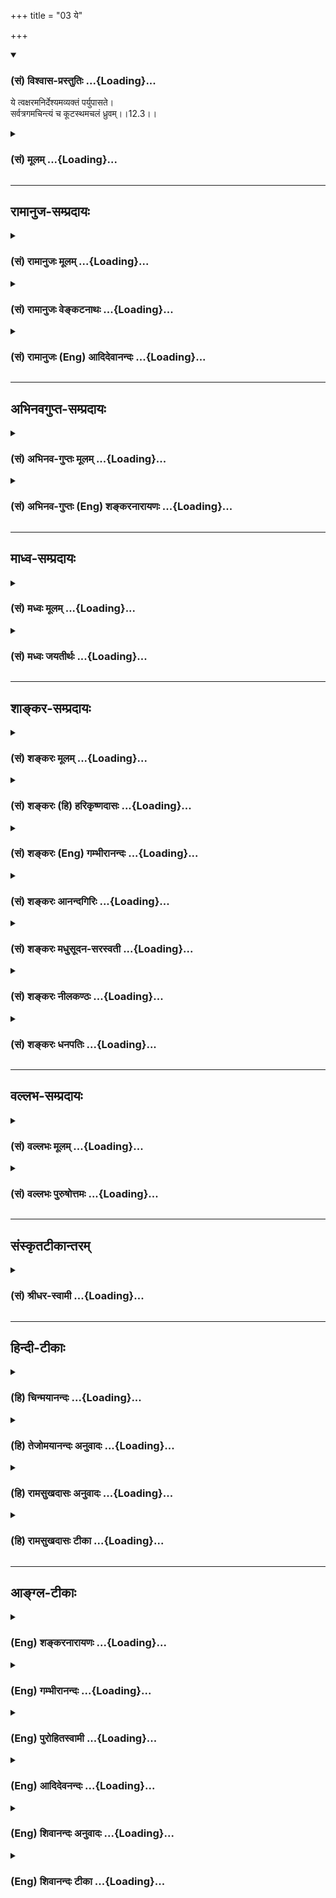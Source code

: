 +++
title = "03 ये"

+++
<div class="js_include" newlevelforh1="3" title="(सं) विश्वास-प्रस्तुतिः" unfilled url="/purANam_vaiShNavam/mahAbhAratam/06-bhIShma-parva/03-bhagavad-gItA-parva/saMskRtam/vishvAsa-prastutiH/12_bhakti-yogaH/03_ye.md">
<details open><summary><h3>(सं) विश्वास-प्रस्तुतिः ...{Loading}...</h3></summary>

ये त्वक्षरमनिर्देश्यमव्यक्तं पर्युपासते।  
सर्वत्रगमचिन्त्यं च कूटस्थमचलं ध्रुवम्।।12.3।।
</details>
</div>
<div class="js_include collapsed" newlevelforh1="3" title="(सं) मूलम्" unfilled url="/purANam_vaiShNavam/mahAbhAratam/06-bhIShma-parva/03-bhagavad-gItA-parva/saMskRtam/mUlam/12_bhakti-yogaH/03_ye.md">
<details><summary><h3>(सं) मूलम् ...{Loading}...</h3></summary>

ये त्वक्षरमनिर्देश्यमव्यक्तं पर्युपासते।  
सर्वत्रगमचिन्त्यं च कूटस्थमचलं ध्रुवम्।।12.3।।
</details>
</div>


_________________
## रामानुज-सम्प्रदायः
<div class="js_include collapsed" newlevelforh1="3" title="(सं) रामानुजः मूलम्" unfilled url="/purANam_vaiShNavam/mahAbhAratam/06-bhIShma-parva/03-bhagavad-gItA-parva/saMskRtam/rAmAnujaH/mUlam/12_bhakti-yogaH/03_ye.md">
<details><summary><h3>(सं) रामानुजः मूलम् ...{Loading}...</h3></summary>

।।12.3।।**ये तु अक्षरं** प्रत्यगात्मस्वरूपं **अनिर्देश्यं** देहाद्
अन्यतया देवादिशब्दानिर्देश्यम् अतएव चक्षुरादिकरणानभिव्यक्तं **सर्वत्रगम्
अचिन्त्यं च** सर्वत्र देवादिदेहेषु वर्तमानम् अपि तद्विसजातीयतया तेन तेन
रूपेण चिन्तयितुम् अनर्हम्; तत एव **कूटस्थं** सर्वसाधारणं
तत्तद्देवाद्यसाद्यारणाकारासंबन्धम् इत्यर्थः। अपरिणामित्वेन
स्वासाधारणाकारात् न चलति; न च्यवते इति **अचलं** तत एव **ध्रुवं** नित्यम्
**सन्नियम्य इन्द्रियग्रामं** चक्षुरादिकम् इन्द्रियग्रामं
सर्वस्वव्यापारेभ्यः सम्यक् नियम्य **सर्वत्र समबुद्धयः** सर्वत्र
देवादिविषमाकारेषु देहेषु अवस्थितेषु आत्मसु ज्ञानैकाकारतया समबुद्धयः तत
एव **सर्वभूतहिते रताः** सर्वभूताहितरतित्वात् निवृत्ताः;
सर्वभूताहितरतित्वं हि आत्मनो देवादिविषमाकाराभिमाननिमित्तम्; ये एवम्
अक्षरम् **उपासते ते** अपि **मां प्राप्नुवन्ति एव।** मत्समानाकारम्
असंसारिणम् आत्मानं प्राप्नुवन्ति एव इत्यर्थः। मम साधर्म्यमागताः (गीता
14।2) इति वक्ष्यते श्रूयते च -- निरञ्जनः परमं साम्यमुपैति (मु0 उ₀ 3।1।3)
इति। तथा अक्षरशब्दनिर्दिष्टात् कूटस्थाद् अन्यत्वं परस्य ब्रह्मणो
वक्ष्यते। कूटस्थोऽक्षर उच्यते। (गीता 15।16)उत्तमः पुरुषस्त्वन्यः (गीता
15।17) इति। अथपरा यथा तदक्षरमधिगम्यते (मु0 उ₀ 1।1।5) इति अक्षरविद्यायां
तु अक्षरशब्दनिर्दिष्टं परम् एव ब्रह्म; भूतयोनित्वाद् एव।

</details>
</div>
<div class="js_include collapsed" newlevelforh1="3" title="(सं) रामानुजः वेङ्कटनाथः" unfilled url="/purANam_vaiShNavam/mahAbhAratam/06-bhIShma-parva/03-bhagavad-gItA-parva/saMskRtam/rAmAnujaH/venkaTanAthaH/12_bhakti-yogaH/03_ye.md">
<details><summary><h3>(सं) रामानुजः वेङ्कटनाथः ...{Loading}...</h3></summary>

  
  
।।12.3।। अक्षरनिष्ठस्यापकर्षमाह -- ये त्वक्षरम् इत्यादिश्लोकत्रयेण।
सर्वप्रकारनिर्देशनिषेधस्य स्ववचनविरोधादिदुष्टत्वाद्यथावस्थितस्वरूपे
निषेध्यतया विवक्षितं निर्देशविशेषं सहेतुकमाहदेहादन्यतयेति। यद्यपि
देहादन्यस्मिन्नपि देहिनि देहद्वारा देवादिशब्दाः प्रवर्तन्ते तथापि
विविच्य निर्देष्टव्ये प्रकृतिसम्बन्धरहिते चापवृक्तात्मस्वरूपे
तावत्तादृशवृत्तिरपि न सम्भवतीत्यभिप्रायः। तत एव देहादन्यतयैवेत्यर्थः।
अत्यन्तानभिव्यक्तत्वविवक्षायांउपासते इति स्ववाक्येनापि विरोध
इत्यभिप्रायेणाह -- चक्षुरादिकरणानभिव्यक्तमिति। सर्वत्रगम् इत्यत्राणुत्व
श्रुतिविरोधपरिहारायाहदेवादिदेहेष्विति। यद्वा निषेध्यस्य चिन्त्यत्वस्य
प्रसङ्गार्थंसर्वत्रगम् इत्युक्तमित्याह -- देवादिदेहेषु वर्तमानमपीति। तेन
तेन रूपेणेति आत्मचिन्ताविधिविरोधाच्चिन्त्यमात्रनिषेधो न शक्यत इति
भावः। तत एव कूटस्थमिति तत्तद्विलक्षणत्वादित्यर्थः। अनेकेषां
सन्तन्यमानानां पुरुषाणां साधारणो हि पूर्वः पुरुषः कूटस्थः अत्र तु
साधारण्यमात्रं लक्ष्यत इत्याहसर्वसाधारणमिति। एतेन
कूटशब्दनिर्दिष्टमायाध्यक्षत्वं वा राशिवत्स्थितत्वं वा वदन्तः
प्रसिद्धार्थपरित्यागादिभिर्निरस्ताः। अतः कूट इव निश्चलं
वृद्धिक्षयादिरहितमित्यप्यत्र मन्दम्। नन्वेकदा सर्वसाधारणत्वमसिद्धं;
कालभेदेन सर्वजातीयशरीरपरिग्रहेऽपि सर्वव्यक्तिपरिग्रहो नास्ति; अतः कथं
सर्वसाधारणत्वमित्यत आहदेवादीति। नह्यसाधारणा देवत्वादय आत्मन्यव्यवधानेन
सम्बध्यन्त इति भावः।  
  
उत्क्रान्त्यादिमतो जीवस्य
स्पन्दनिषेधादेरनुपपन्नत्वादत्राचलशब्दविवक्षितमाह -- अपरिणामित्वेनेति।
अनित्यत्वं हि परिणामेन व्याप्तम्। ततश्च व्यापकाभावाद्व्याप्याभावो
विवक्षित इत्यपुनरुक्तिरित्याह -- तत एव ध्रुवमिति। उपासते \[12।2\]
इत्यनेनैव मनोनियमनस्य सिद्धत्वात्तदुपयुक्तबाह्येन्द्रियव्यापारनियमनपरतया
व्याचष्टेसम्यङ्नियम्येति। अहिंसा सत्यमस्तेयं ब्रह्मचर्यपरिग्रहः
\[वि.ध.104।3बृ.ना.31।76\] इत्यादिकमभिप्रेत्योक्तंसर्वत्रेति। शुनि चैव
श्वपाके च पण्डिताः समदर्शिनः \[5।18\] इत्यादिकमभिप्रेत्यआत्मसु
ज्ञानैकाकारतया समबुद्धय इत्युक्तम्। तत एव -- समबुद्धित्वादेव। य
एवमक्षरमुपासते अक्षरशब्दवाच्यं प्रत्यगात्मानं प्राप्यतया निश्चित्य
परमात्मानं तत्प्रापकतयोपासते। तेऽपीति
मद्व्यतिरिक्तप्राप्यान्तरनिश्चयवन्तोऽपीत्यर्थः। मां प्राप्नुवन्त्येव --
विष्णुशक्तिः परा प्रोक्ता \[वि.पु.6।7।61\] इत्युक्तप्रकारेणअविभागेन
दृष्टत्वात् \[ब्र.सू.4।4।3\] इत्यपृथक्सिद्धविशेषणभूतं मुक्तस्वरूपं
मत्समानाकारं प्राप्नुवन्तीत्यर्थ इत्यर्थः।  
  
प्रमेयशरीरं साधीयः; यदि प्रमाणमुपलभामह इत्याशङ्क्य
सोपबृंहणश्रुतिमुदाहरतिपरमं साम्यमुपैतीति। ननु अथ परा यया तदक्षरमधिगम्यते
\[मुं.उ.1।1।5\]अक्षरमम्बरान्तधृतेः \[ब्र.सू.1।3।10\] इत्यादिषु
परब्रह्मसाधारणतया प्रयुज्यमानमक्षरपदं कथं जीवात्मवाचकम् उच्यते
अमृताक्षरं हरः \[श्वे.उ.1।10\]कूटस्थोऽक्षर उच्यते \[15।16\]
इत्यादिषूक्तत्वादित्याहतथाक्षरशब्दनिर्दिष्टादित्यादिना। पञ्चविंशकमव्यक्तं
षड्विंशः पुरुषोत्तमः। एतज्ज्ञात्वा विमुच्यन्ते यतयः शान्तबुद्धयः
\[य.स्मृ.\] इत्युक्तप्रकारेणाव्यक्तजीवात्मासक्तचेतसां क्लेशस्त्वधिकतरः;
मय्यावेशितचेतस्त्वाभावात्। अव्यक्तविषया मनोवृत्तिः
सर्वेन्द्रियोपरतिरूपा। ननु देहवत्त्वं सनकादीनामपि
सम्भवतीत्याशङ्क्यदेहात्माभिमानयुक्तैरित्युक्तम्।

</details>
</div>
<div class="js_include collapsed" newlevelforh1="3" title="(सं) रामानुजः (Eng) आदिदेवानन्दः" unfilled url="/purANam_vaiShNavam/mahAbhAratam/06-bhIShma-parva/03-bhagavad-gItA-parva/saMskRtam/rAmAnujaH/english/AdidevAnandaH/12_bhakti-yogaH/03_ye.md">
<details><summary><h3>(सं) रामानुजः (Eng) आदिदेवानन्दः ...{Loading}...</h3></summary>

12.3 - 12.5 The individual self meditated upon by those who follow the
path of the 'Aksara' (the Imperishable) is thus described: It cannot be
'defined' in terms indicated by expressions like gods and men etc., for
It is different from the body; It is 'imperceptible' through the senses
such as eyes; It is 'omnipresent and unthinkable,' for though It exists
everywhere in bodies such as those of gods and others, It cannot be
conceived in terms of those bodies, as It is an entity of an altogether
different kind; It is 'common to all beings' i.e., alike in all beings
but different from the bodily forms distinguishing them; It is
'immovable' as It does not move out of Its unie nature, being
unmodifiable, and therefore eternal. Such aspirants are further
described as those who, 'subduing their senses' like the eye from their
natural operations, look upon all beings of different forms as 'eal' by
virtue of their knowledge of the sameness of the nature of the selves as
knowers in all. Therefore they are not given 'to take pleasure in the
misfortune of others,' as such feelings proceed from one's
identification with one's own special bodily form. Those who meditate on
the Imperishable Principle (individual self) in this way, even they come
to Me. It means that they also realise their essential self, which, in
respect of freedom from Samsara, is like My own Self. So Sri Krsna will
declare later on: 'Partaking of My nature' (14.2). Also the Sruti says:
'Untainted, he attains supreme eality' (Mun. U., 3.1.3). Likewise He
will declare the Supreme Brahman as being distinct from the freed self
which is without modification and is denoted by the term 'Imperishable'
(Aksara), and is described as unchanging (Kutastha). 'The Highest Person
is other than this Imperishable' (15.16 - 17). But in the teaching in
Aksara-vidya 'Now that higher science by which that Aksara is known'
(Mun. U., 1.5) the entity that is designated by the term Aksara is
Supreme Brahman Himself; for He is the source of all beings, etc.
Greater is the difficulty of those whose minds are attached to the
unmanifest. The path of the unmanifest is a psychosis of the mind with
the unmanifest as its object. It is accomplished with difficulty by
embodied beings, who have misconceived the body as the self. For,
embodied beings mistake the body for the self. The superiority of those
who adore the Supreme Being is now stated clearly:

</details>
</div>


_________________
## अभिनवगुप्त-सम्प्रदायः
<div class="js_include collapsed" newlevelforh1="3" title="(सं) अभिनव-गुप्तः मूलम्" unfilled url="/purANam_vaiShNavam/mahAbhAratam/06-bhIShma-parva/03-bhagavad-gItA-parva/saMskRtam/abhinava-guptaH/mUlam/12_bhakti-yogaH/03_ye.md">
<details><summary><h3>(सं) अभिनव-गुप्तः मूलम् ...{Loading}...</h3></summary>

।।12.3 -- 12.5।। येत्वित्यादि अवाप्यते इत्यन्तम्। ये पुनरक्षरं +++(S ये
त्वक्षरम्)+++ ब्रह्म उपास्ते आत्मानं \[ तैरपि \] सर्वत्रगम्
इत्यादिभिर्विशेषणैः आत्मनः सर्वे ईश्वरधर्मा आरोप्यन्ते। अतो ब्रह्मोपासका
अपि मामेव यद्यपि यान्ति तथापि अधिकतरस्तेषां क्लेशः। आत्मनि किल
अपहतपाप्मत्वादिगुणाष्टकारोपं विधाय पश्चात्तमेव उपासते इति स्वतः
सिद्धगुणग्रामगरिमणि ईश्वरे ( ईश्वरेऽपि) अयत्नसाध्ये स्थितेऽपि
द्विगुणमायासं विन्दन्ति।

</details>
</div>
<div class="js_include collapsed" newlevelforh1="3" title="(सं) अभिनव-गुप्तः (Eng) शङ्करनारायणः" unfilled url="/purANam_vaiShNavam/mahAbhAratam/06-bhIShma-parva/03-bhagavad-gItA-parva/saMskRtam/abhinava-guptaH/english/shankaranArAyaNaH/12_bhakti-yogaH/03_ye.md">
<details><summary><h3>(सं) अभिनव-गुप्तः (Eng) शङ्करनारायणः ...{Loading}...</h3></summary>

12.3 See Comment under 12.5

</details>
</div>


_________________
## माध्व-सम्प्रदायः
<div class="js_include collapsed" newlevelforh1="3" title="(सं) मध्वः मूलम्" unfilled url="/purANam_vaiShNavam/mahAbhAratam/06-bhIShma-parva/03-bhagavad-gItA-parva/saMskRtam/madhvaH/mUlam/12_bhakti-yogaH/03_ye.md">
<details><summary><h3>(सं) मध्वः मूलम् ...{Loading}...</h3></summary>

।।12.3 -- 12.4।। भवन्तु त्वदुपासका एवोत्तमाः; इतरेषां तु किं फलं इत्यत आह
-- ये त्वित्यादिना। अनिर्देश्यत्वं चोक्तं भागवते मायायाः --
अप्रतर्क्यादनिर्देश्यादिति केष्वपि निश्चयः \[ \] इति। ईश्वरस्तु
देवशब्देनोक्तःदैवमन्ये परे \[4।25\] इत्यत्र। उक्तं च सामवेदे
काषायणश्रुतौ -- नासदासीन्नो सदासीत्तदानीम् \[ऋक्सं.8।7।18।1\] इति। न
महाभूतं नोपभूतं तदासीत् इत्याद्यारभ्य तम आसीत्तमसा गूढमग्रे
\[ऋक्सं.8।7।17।3\] इति। तमो ह्यव्यक्तमजरमनिर्द्देश्यमेषा ह्येव प्रकृतिः
इति। सर्वगाऽचिन्त्यादिलक्षणा हि सा। तथाहि मोक्षधर्मे --
नारायणगुणाश्रयादजरामरादतीन्द्रियादग्राह्यादसम्भवतः।
असत्यादहिंस्राल्ललामाद्वितीयप्रवृत्तिविशेषादवैरादक्षयादमरादक्षरादमूर्तितः।
सर्वस्याः सर्वस्य सर्वकर्त्तुः,शाश्वततमसः \[म.भा.12।342।6\] इतिआसीदिदं
तमोभूतमप्रज्ञातमलक्षणम्। अप्रतर्क्यमविज्ञेयं प्रसुप्तमिव सर्वतः इति
मानवे \[1।5\]। कूटस्थोऽक्षर उच्यते \[15।16\] वक्ष्यति इति। कूटे आकाशे
स्थिता कूटस्था। आकाशे संस्थिता त्वेषा ततः कूटस्थिता मता इति
ह्यग्वेदखिलेषु। सा सर्वगा निश्चला लोकयोनिः सा चाक्षरा विश्वगा विरजस्का
इति सामवेदे गौपवनशाखायाम्।

</details>
</div>
<div class="js_include collapsed" newlevelforh1="3" title="(सं) मध्वः जयतीर्थः" unfilled url="/purANam_vaiShNavam/mahAbhAratam/06-bhIShma-parva/03-bhagavad-gItA-parva/saMskRtam/madhvaH/jayatIrthaH/12_bhakti-yogaH/03_ye.md">
<details><summary><h3>(सं) मध्वः जयतीर्थः ...{Loading}...</h3></summary>

।।12.3 -- 12.4।। एवं तर्हिमय्यावेश्य \[12।2\] इत्यनेनैव मदुपासका एवोत्तमा
इति प्रश्नस्योत्तरं जातं; किमुत्तरेण वाक्येन इत्यत आह -- **भवन्त्वि**ति।
आक्षेपगर्भोऽयमभ्युपगमः। न युक्तं त्वदुपासकानामेवोत्तमत्वमिति भावः।
तदुपपादनाय पृच्छति -- **इतरेषा**मिति। अव्यक्तोपासकानां किं फलं
मोक्षोऽस्ति; न वा नोचेदुदाहृतवाक्यविरोधः। आद्ये कथं
त्वदुपासकानामुत्तमत्वम् फलसाम्यादिति भावः। नन्वेषां विशेषणानां
ब्रह्मणोऽन्यत्रासम्भवात् कथमितरेषां किं फलं इत्यस्योत्तरत्वेन एतदवतार
इत्यतोऽक्षराव्यक्तत्वयोर्मायायामुपपादितत्वात् तदन्यानि
तत्रोपपादयन्ननिर्देश्यत्वं तावदुपपादयति -- **अनिर्देश्यत्वं चे**ति
शब्दागोचरम् धर्मस्य मम पादभङ्ग इत्यन्वयः। नन्वत्रापीश्वरोऽस्त्वनिर्देश्य
इत्यत आह -- **ईश्वरस्त्वि**ति। दैवं पादभङ्गकारणमाहुः। तथा च पुनरुक्तिः
स्यादिति भावः। न च दैवशब्दोऽदृष्टवाची। तस्यअपरे कर्म इति पृथगुक्तत्वात्।
मायाया अनिर्देश्यत्वे स्पष्टं च प्रमाणमाह -- **उक्तं चे**ति।
महाभूतमाकाशवायुरूपम्। उपभूतं तेजोब्भूलक्षणम्। तदा प्रलये। अजरमित्यादिकं
प्रलयेऽवस्थानस्योपपादकम्। नचैतत् ब्रह्मेति प्रदर्शनायएषा ह्येव प्रकृतिः
इत्युदाहृतम्। इदानींसर्वत्रगं इत्यादिकं मायायामुपपादयितुमाह --
**सर्वगे**ति। भावप्रधानो निर्देशः। स्वरूपवाची वा लक्षणशब्दः
नारायणगुणस्तदिच्छादिलक्षण आश्रयो यस्य तत्तथोक्तम्। अनेन ब्रह्मणो
व्यावृत्तिः। अजरादमरादिति जडप्रधानादेः; तस्य तत्प्राप्त्यभावात्।
अग्राह्यान्मनसोऽप्यगोचरादित्यनेनाचिन्त्यमिति,सिद्ध्यति।
असम्भवतोऽक्षयादक्षरादिति ध्रुवत्वसिद्धिः। असति प्रलये भवमसत्त्यम्। ललामं
प्रधानम्। द्वितीया भगवदेकाधीना प्रवृत्तिर्विशेषो यस्य तत्तथा। अमूर्तितः
प्राकृतदेहरहितात्। सर्वस्याः सर्वगाया इति छान्दसो लिङ्गव्यत्ययः;
अनाद्यविद्याभिमानित्वात्। शाश्वततमसः पुरुषोऽभूदित्यन्वयः। इदं प्रसिद्धं
तमो मायाख्यं प्रलये सर्वतः प्रसुप्तमिव निर्व्यापारमासीत्।
अभूतमजातम्। अप्रज्ञातं इत्यादिना प्रत्यक्षानुमानागमवेद्यत्वाभाव उच्यते।
अवेद्यलक्षणत्वादप्रतर्क्यम्। अनेन सर्वत्रगमचिन्त्यं ध्रुवमिति सिध्यति।
गीतावाक्येन कूटस्थत्वं नित्यत्वं चेत् ध्रुवमिति पुनरुक्तिः। कूटमनृतं
तिष्ठत्यस्मिन्नित्यसम्भवीत्यत आह -- **कूट** इति।
कूटशब्दस्याकाशवाचित्वेऽभिधानं प्राक् पठितम्। तथापि दार्ढ्याय
श्रुत्युदाहरणम्। श्रुत्यनुसारेण स्त्रीलिङ्गम्। सा सर्वगैत्युक्तार्थे
स्पष्टं प्रमाणम्। निश्चला स्वपदादभ्रष्टा। विश्वं गतमाश्रितमस्यामिति
विश्वगा। एतानि चोक्तविशेषणानि तदुपासनस्य
मोक्षसाधनत्वाङ्गीकारसमर्थनार्थानीति ज्ञेयम्।

</details>
</div>


_________________
## शाङ्कर-सम्प्रदायः
<div class="js_include collapsed" newlevelforh1="3" title="(सं) शङ्करः मूलम्" unfilled url="/purANam_vaiShNavam/mahAbhAratam/06-bhIShma-parva/03-bhagavad-gItA-parva/saMskRtam/shankaraH/mUlam/12_bhakti-yogaH/03_ye.md">
<details><summary><h3>(सं) शङ्करः मूलम् ...{Loading}...</h3></summary>

।।12.3।। -- **ये तु अक्षरम् अनिर्देश्यम्;** अव्यक्तत्वात् अशब्दगोचर इति
न निर्देष्टुं शक्यते; अतः अनिर्देश्यम्; **अव्यक्तं** न केनापि प्रमाणेन
व्यज्यत इत्यव्यक्तं **पर्युपासते** परि समन्तात् उपासते। उपासनं नाम
यथाशास्त्रम् उपास्यस्य अर्थस्य विषयीकरणेन सामीप्यम् उपगम्य तैलधारावत्
समानप्रत्ययप्रवाहेण दीर्घकालं यत् आसनम्; तत् उपासनमाचक्षते। अक्षरस्य
विशेषणमाह उपास्यस्य -- **सर्वत्रगं** व्योमवत् व्यापि **अचिन्त्यं च**
अव्यक्तत्वादचिन्त्यम्। यद्धि करणगोचरम्; तत् मनसापि चिन्त्यम्;
तद्विपरीतत्वात् अचिन्त्यम् अक्षरम्; **कूटस्थं** दृश्यमानगुणम् अन्तर्दोषं
वस्तु कूटम्। कूटरूपम् कूटसाक्ष्यम् इत्यादौ कूटशब्दः प्रसिद्धः लोके। तथा
च अविद्याद्यनेकसंसारबीजम् अन्तर्दोषवत् मायाव्याकृतादिशब्दवाच्यतया मायां
तु प्रकृतिं विद्यान्मायिनं तु महेश्वरम् (श्वे0 उ₀ 4।10) मम माया दुरत्यया
(गीता 7।14) इत्यादौ प्रसिद्धं यत् तत् कूटम्; तस्मिन् कूटे स्थितं कूटस्थं
तदध्यक्षतया। अथवा; राशिरिव स्थितं कूटस्थम्। अत एव **अचलम्।** यस्मात्
अचलम्; तस्मात् **ध्रुवम्;** नित्यमित्यर्थः।।

</details>
</div>
<div class="js_include collapsed" newlevelforh1="3" title="(सं) शङ्करः (हि) हरिकृष्णदासः" unfilled url="/purANam_vaiShNavam/mahAbhAratam/06-bhIShma-parva/03-bhagavad-gItA-parva/saMskRtam/shankaraH/hindI/harikRShNadAsaH/12_bhakti-yogaH/03_ye.md">
<details><summary><h3>(सं) शङ्करः (हि) हरिकृष्णदासः ...{Loading}...</h3></summary>

।।12.3।। तो क्या दूसरे युक्ततम नहीं हैं यह बात नहीं; किंतु उनके विषयमें
जो कुछ कहना है सो सुन --, परंतु जो पुरुष उस अक्षरकीजो कि अव्यक्त होनेके
कारण शब्दका विषय न होनेसे किसी प्रकार भी बतलाया नहीं जा सकता इसलिये
अनिर्देश्य है और किसी भी प्रमाणसे प्रत्यक्ष नहीं किया जा सकता इसलिये
अव्यक्त है -- सब प्रकारसे उपासना करते हैं। उपास्य वस्तुको शास्त्रोक्त
विधिसे बुद्धिका विषय बनाकर उसके समीप पहुँचकर तैलधाराके तुल्य समान
वृत्तियोंके प्रवाहसे जो दीर्घकालतक उसमें स्थित रहना है; उसको उपासना कहते
हैं -- उस अक्षरके विशेषण बतलाते हैं -- वह आकाशके समान सर्वव्यापक है और
अव्यक्त होनेसे अचिन्त्य है क्योंकि जो वस्तु इन्द्रियादि करणोंसे जाननेमें
आती है उसीका मनसे भी चिन्तन किया जा सकता है। परंतु अक्षर उससे विपरीत
होनेके कारण अचिन्त्य और कूटस्थ है। जो वस्तु ऊपरसे गुणयुक्त प्रतीत होती
हो और भीतर दोषोंसे भरी हो उसका नाम कूट है। संसारमें भी कूटरूप कूटसाक्ष्य
इत्यादि प्रयोगोंमें कूट शब्द ( इसी अर्थमें ) प्रसिद्ध है। वैसे ही जो
अविद्यादि अनेक संसारोंकी बीजभूत अन्तर्दोषोंसे युक्त प्रकृति मायाअव्याकृत
आदि शब्दोंद्वारा कही जाती है एवं प्रकृतिको तो माया और महेश्वरको मायापति
समझना चाहिये मेरी माया दुस्तर है इत्यादि श्रुतिस्मृतिके वचनोंमें जो माया
नामसे प्रसिद्ध है; उसका नाम कूट है। उस कूट ( नामक माया ) में जो उसका
अधिष्ठातारूपसे स्थित हो रहा हो उसका नाम कूटस्थ है। अथवा राशि -- ढेरकी
भाँति जो ( कुछ भी क्रिया न करता हुआ ) स्थित हो उसका नाम कूटस्थ है। इस
प्रकार कूटस्थ होनेके कारण जो अचल है और अचल होनेके कारण ही जो ध्रुव
अर्थात् नित्य है ( उस ब्रह्मकी जो लोग उपासना करते हैं )।

</details>
</div>
<div class="js_include collapsed" newlevelforh1="3" title="(सं) शङ्करः (Eng) गम्भीरानन्दः" unfilled url="/purANam_vaiShNavam/mahAbhAratam/06-bhIShma-parva/03-bhagavad-gItA-parva/saMskRtam/shankaraH/english/gambhIrAnandaH/12_bhakti-yogaH/03_ye.md">
<details><summary><h3>(सं) शङ्करः (Eng) गम्भीरानन्दः ...{Loading}...</h3></summary>

12.3 Ye, those; tu, however; who, pari-upasate, meditate in every way;
aksaram, on the Immutable; anirdesyam, the Indefinable-being unmanifest,
It is beyond the range of words and hence cannot be defined; avyaktam,
the Unmanifest-It is not comprehensible thrugh any means of knowledge-.
Upasana, meditation, means approaching an object of meditation as
presented by the scriptures, and making it an object of one's own
thought and dwelling on it uniterruptedly for long by continuing the
same current of thought with regard to it-like a line of pouring oil.
This is what is called upasana. The Lord states the characteristics of
the Immutable \[Here Ast. adds 'upasyasya, which is the object of
meditation'.-Tr.\] : Sarvatragam, all-pervading, pervasive like space;
and acintyam, incomprehensible-becuase of Its being unmanifest. For,
whatever comes within the range of the organs can be thought of by the
mind also. Being opposed to that, the Immutable is inconceivable. It is
kutastham, changeless. Kuta means something apparently good, but evil
inside. The word kuta (deceptive) is well known in the world in such
phrases as, 'kuta-rupam, deceptive in appearance,' 'kuta-saksyam, false
evidence', etc. Thus, kuta is that which, as ignorance etc., is the seed
of many births, full of evil within, referred to by such words as maya,
the undifferentiated, etc., and well known from such texts as, 'One
should know Maya to be Nature, but the Lord of Maya to be the supreme
God' (Sv. 4.10), 'The divine Maya of Mine is difficult to cross over'
(7.14), etc. That which exists on that kuta as its controller (or
witness) is the kuta-stha. Or, kutastha may mean that which exists like
a heap \[That is, motionless.\]. Hence it is acalam, immovable. Since It
is immovable, therefore It is dhruvam, constant, i.e. eternal.

</details>
</div>
<div class="js_include collapsed" newlevelforh1="3" title="(सं) शङ्करः आनन्दगिरिः" unfilled url="/purANam_vaiShNavam/mahAbhAratam/06-bhIShma-parva/03-bhagavad-gItA-parva/saMskRtam/shankaraH/AnandagiriH/12_bhakti-yogaH/03_ye.md">
<details><summary><h3>(सं) शङ्करः आनन्दगिरिः ...{Loading}...</h3></summary>

।।12.3।। वक्ष्यामस्तदुपरिष्टादित्युक्तं प्रश्नपूर्वकं प्रकटयति --
**किमित्यादिना।** पूर्वेभ्यः फलतो विशेषार्थस्तुशब्दः।
अव्यक्तत्वमनिर्देश्यत्वे हेतुरित्याह -- **अव्यक्तत्वादिति।**
यतोऽव्यक्तमतोऽनिर्देश्यमिति योजना। निरुपाधिकेऽक्षरे कथमुपासनेति पृच्छति
-- **उपासनमिति।** शास्त्रतोऽक्षरं ज्ञात्वा तदुपेत्यात्मत्वेनोपगम्योपासते
तथैव तिष्ठन्ति पूर्णचिदेकतानमक्षरमात्मानमेव सदा भावयन्तीत्येतदिह
विवक्षितमित्याह -- **यथेति।** अव्यक्तत्वमेवाचिन्त्यत्वेऽपि हेतुरित्याह
-- **यद्धीति।** कूटस्थशब्दस्योक्तार्थत्वं वृद्धप्रयोगतः साधयति --
**कूटरूपमिति।** आदिपदमनृतार्थम्। प्रकृते किं तदनृतं
कूटशब्दितमित्याशङ्क्याह -- **तथाचेति।** उक्तरीत्या
कूटशब्दस्यानृतार्थत्वे सिद्धे यदनेकस्य संसारस्य बीजं निरूप्यमाणं
नानाविधदोषोपेतंतद्धेदं तर्ह्यव्याकृतं;मायां तुं प्रकृतिंमम माया इत्यादौ
मायाशब्दिततया प्रसिद्धमविद्यादि तदिह कूटशब्दितमित्यर्थः। तत्रावस्थानं
केन रूपेणेत्याशङ्कायामाह -- **तदध्यक्षतयेति।** कूटस्थशब्दस्य
निष्क्रियत्वमर्थान्तरमाह -- **अथवेति।**
पूर्वमुपजीव्यानन्तरविशेषणद्वयप्रवृत्तिमाह -- **अतएवेति।**

</details>
</div>
<div class="js_include collapsed" newlevelforh1="3" title="(सं) शङ्करः मधुसूदन-सरस्वती" unfilled url="/purANam_vaiShNavam/mahAbhAratam/06-bhIShma-parva/03-bhagavad-gItA-parva/saMskRtam/shankaraH/madhusUdana-sarasvatI/12_bhakti-yogaH/03_ye.md">
<details><summary><h3>(सं) शङ्करः मधुसूदन-सरस्वती ...{Loading}...</h3></summary>

।।12.3 -- 12.4।। निर्गुणब्रह्मविदपेक्षया सगुणब्रह्मविदां कोऽतिशयो येन त
एव युक्ततमास्तएवाभिमता इत्यपेक्षायां तमतिशयं वक्तुं
तन्निरूपकान्निर्गुणब्रह्मविदः प्रस्तौति द्वाभ्यां -- येत्वित्यादिना।
येऽक्षरं मामुपासते तेऽपि मामेव प्राप्नुवन्तीति द्वितीयगतेनान्वयः।
पूर्वेभ्यो वैलक्षण्यद्योतनाय तुशब्दः। अक्षरं निर्विशेषं ब्रह्म
वाचक्नवीब्राह्मणे प्रसिद्धं तस्य समर्पणाय सप्त विशेषणानि। अनिर्देश्यं
शब्देन व्यपदेष्टुमशक्यं। यतोऽव्यक्तं
शब्दप्रवृत्तिनिमित्तैर्जातिगुणक्रियासंबन्धै रहितं जातिं गुणं क्रियां
संबन्धं वा द्वारीकृत्य शब्दप्रवृत्तेर्निर्विशेषे प्रवृत्त्ययोगात् कुतो
जात्यादिराहित्यमत आह -- सर्वत्रगमिति। सर्वत्रगं सर्वव्यापि सर्वकारणं अतो
जात्यादिशून्यं परिच्छिन्नस्य कार्यस्यैव जात्यादियोगदर्शनात्;
आकाशादीनामपि कार्यात्वाभ्युपगमाच्च। अतएवाचिन्त्यं शब्दप्रवृत्तेरिव
मनोवृत्तेरपि न विषयः। तस्या अपि परिच्छिन्नविषयत्वात्यतो वाचो निवर्तन्ते
अप्राप्य मनसा सह इति श्रुतेः। तर्हि कथंतं त्वौपनिषदं पुरुषं पृच्छामि
इति;दृश्यते त्वग्र्यया बुद्ध्या इति च श्रुतिःशास्त्रयोनित्वात् इति
सूत्रं च। उच्यते। अविद्याकल्पितसंबन्धेन शब्दजन्यायां बुद्धिवृत्तौ
चरमायां परमानन्दबोधरूपे शुद्धे वस्तुनि प्रतिबिम्बितेऽविद्यातत्कार्ययोः
कल्पितयोर्निवृत्त्युपपत्तेरुपचारेण विषयत्वाभिधानात्। अतस्तत्र
कल्पितमविद्यासंबन्धं प्रतिपादयितुमाह -- कूटस्थमिति। कूटस्थं
यन्मिथ्याभूतं सत्यतया प्रतीयते तत्कूटमिति लोकैरुच्यते। यथा कूटकार्षापणः
कूटसाक्षित्वमित्यादौ। अज्ञानमपि मायाख्यं सहकार्यप्रपञ्चेन मिथ्याभूतमपि
लौकिकैः सत्यतया प्रतीयमानं कूटं तस्मिन्नाध्यासिकेन संबन्धेनाधिष्ठानतया
तिष्ठतीति कूटस्थमज्ञानतत्कार्याधिष्ठानमित्यर्थः। एतेन
सर्वानुपपत्तिपरिहारः कृतः। अतएव
सर्वविकाराणामविद्याकल्पितत्वात्तदधिष्ठानं साक्षिचैतन्यं निर्विकारमित्याह
-- अचलमिति। अचलं चलनं विकारः अचलत्वादेव ध्रुवं अपरिणामि नित्यं एतादृशं
शुद्धं ब्रह्म मां पर्युपासते श्रवणेन प्रमाणगतामसंभावनामपोद्य मननेन च
प्रमेयगतामनन्तरं विपरीतभावनानिवृत्तये ध्यायन्ति।
विजातीयप्रत्ययतिरस्कारेण तैलधारावदविच्छिन्नसमानप्रत्ययप्रवाहेण
निदिध्यासनसंज्ञकेन ध्यानेन विषयीकुर्वन्तीत्यर्थः। कथं
पुनर्विषयेन्द्रियसंयोगे सति विजातीयप्रत्ययतिरस्कारोऽत आह -- संनियम्येति।
संनियम्य स्वविषयेभ्य उपसंहृत्येन्द्रियग्रामं करणसमुदायम्। एतेन
शमदमादिसंपत्तिरुक्ता। विषयभोगवासनायां सत्यां कुत इन्द्रियाणां,ततो
निवृत्तिस्तत्राह -- सर्वत्रेति। सर्वत्र विषये समा तुल्या हर्षविषादाभ्यां
रागद्वेषाभ्यां च रहिता मतिर्येषाम्। सम्यग्ज्ञानेन
तत्कारणस्याज्ञानस्यापनीतत्वाद्विषयेषु दोषदर्शनाभ्यासेन स्पृहाया
निरसनाच्च ते सर्वत्र समबुद्धयः। एतेन वशीकारसंज्ञावैराग्यमुक्तं। अतएव
सर्वत्रात्मदृष्ट्या हिंसाकारणद्वेषरहितत्वात्सर्वभूतहिते रताःअभयं
सर्वभूतेभ्यो मत्तः स्वाहा इति मन्त्रेण दत्तसर्वभूताभयदक्षिणाः।
कृतसंन्यासा इति यावत्। अभयं सर्वभूतेभ्यो दत्त्वा संन्यासमाचरेत् इति
स्मृते। एवंविधाः सर्वसाधनसंपन्नाः सन्तः स्वयं ब्रह्मभूता निर्विचिकित्सेन
साक्षात्कारेण सर्वसाधनफलभूतेन मामक्षरं ब्रह्मैव ते प्राप्नुवन्ति।
पूर्वमपि मद्रूपा एव सन्तोऽविद्यानिवृत्त्या मद्रूपा एव
तिष्ठन्तीत्यर्थः। ब्रह्मैव सन्ब्रह्माप्येतिब्रह्म वेद ब्रह्मैव भवति
इत्यादि श्रुतिभ्य इहापि चज्ञानी त्वात्मैव मे मतम् इत्युक्तम्।

</details>
</div>
<div class="js_include collapsed" newlevelforh1="3" title="(सं) शङ्करः नीलकण्ठः" unfilled url="/purANam_vaiShNavam/mahAbhAratam/06-bhIShma-parva/03-bhagavad-gItA-parva/saMskRtam/shankaraH/nIlakaNThaH/12_bhakti-yogaH/03_ye.md">
<details><summary><h3>(सं) शङ्करः नीलकण्ठः ...{Loading}...</h3></summary>

।।12.3।। एवमुपासकांस्तुत्वा अव्यक्तविदां ज्ञानिनां दौर्लभ्यं
श्लोकत्रयेणाह -- **येत्विति।** तुशब्दः सगुणाद्वैलक्षण्यार्थः।
अक्षरंएतद्वै तदक्षरं गार्गि ब्राह्मणा अभिवदन्त्यस्थूलमनण्वह्रस्वमदीर्घम्
इत्यादिश्रुत्या सर्वधर्मशून्यं निरूपितम्। अतएवानिर्देश्यं
निर्देष्टुमशक्यं वाचा। अव्यक्तं च वाचामगोचरत्वाद्बुद्धेरप्यविषय
इत्यर्थः। तथा च श्रुतिःयतो वाचो निवर्तन्ते अप्राप्य मनसा सह इति।
ब्रह्मणो वाङ्मनसातीतत्वं दर्शयति। पर्युपासते सर्वप्रकारेणोपासते।
उपासनमिहानात्मनामदर्शनमेव। यथोक्तंअनात्मादर्शनेनैव परात्मानमुपास्महे
इति। ननु तर्ह्येवंविधस्य शून्यकल्पस्य सत्त्वे किं मानमत आह --
**सर्वत्रगमिति।** सत्तारूपेण स्फुरणरूपेण च सर्वत्र गतम्। यत्सत्तया सर्वं
सत्तावद्भवति कथं तस्यासत्त्वं वाच्यमिति भावः। नन्वेवं तार्किकाभिमतं
सत्तासामान्यमुक्तं स्यात्। तद्धि घटः सन्पटः सन्निति सर्वत्रानुगतं दृश्यत
इत्याशङ्क्याह -- **अचिन्त्यमिति।** सत्तासामान्यं हि प्रत्यक्षं तदपि
ब्रह्मसत्तानुवेधेनैवात्मानं लभते न स्वतःसिद्धं सामान्यं सत् जातिः सती
घटत्वं सदिति प्रत्ययात् सामान्यस्य। सदिति प्रत्ययागोचरत्वे तु
तस्यासत्त्वापत्त्या पदार्थत्वमेव न स्यात्। तस्मात्सर्वाधिष्ठानभूतं
ब्रह्मरूपादिहीनत्वाच्चिन्तयितुमशक्यं; दूरे तस्य सर्वगतत्वेन
प्रत्यक्षगोचरत्वमित्यर्थः। ननु सत्सदिति प्रत्ययस्यान्यथाप्युपपत्तौ
सत्तासामान्यवादिनं प्रति तेनाधिष्ठानभूतं ब्रह्म न साधयितुं शक्यमत आह --
**कूटस्थमिति।** वस्तुतोऽसदपि सदिवावभासमानं कूटम्। यथा कूटकार्षापणं
कूटतुलेति तद्वत्कूटः अहंकारः प्रतीच्यभेदेन भासमानत्वे सति
कादाचित्कत्वाद्यो यदभेदेन कदाचिद्भाति स तत्र मिथ्याकल्पितो यथा
रज्जूरगस्तथा चायमहंकारो मिथ्यात्वात् कूटसंज्ञस्तत्र तिष्ठति
तद्भासकत्वेनेति कूटस्थं चैतन्यम्। अहमनुभवे हि अहंकारो दृश्यतया भाति
तद्भासकं च चैतन्यं ततोऽन्यत्। यथा घटभासकोऽर्को घटादन्यस्तद्वत्। एतेन
नित्यापरोक्षत्वं ब्रह्मणः साधितम्। नन्वहमनुभव एवात्मविषयोऽतोऽहमर्थ
एवात्मा न ततोऽन्य आत्मास्तीत्याशङ्क्याह -- **अचलमिति।** अहमर्थो हि सुखी
दुःखी परिणाम्याविर्भावतिरोभावशीलश्चातश्चञ्चलः। आत्मा तु न तथा। तस्य
तथात्वेऽनिर्मोक्षापत्तेः वह्न्यौष्ण्यवद्दुःखादिधर्मिण
आत्यन्तिकदुःखनाशस्य मोक्षस्य धर्मिनाशमन्तरेणासंभवात्। घटे
यावद्रूपनाशादर्शनात्। आत्मनस्तिरोभावे च जगदान्ध्यं प्रसज्येत।
सुषुप्तावपि तत्रत्यसुखाज्ञानसाक्षित्वेनाविर्भूतस्वरूप एवात्मास्ति।
अन्यथा सुप्तोत्थितस्य सुखमहमस्वाप्समिति परामर्शायोगात्। ननु सुषुप्तौ
सन्नप्यात्मा न प्रकाशते तत्प्रकाशकस्य मनःसंयोगस्याभावात्। कर्त्रा
व्याप्रियमाणं हि करणं क्रियां साधयति। न च सुषुप्तौ करणव्यापारोऽस्ति।
तस्मान्न्यस्तवास्यस्तक्षेवात्मा सुषुप्तौ
ज्ञानादिगुणहीनोऽप्रकाशमानोऽस्त्येवेत्याशङ्क्याह -- **ध्रुवमिति।** ननु
आत्मा किं सत्तामात्रेणायस्कान्तवत्करणानि प्रवर्तयति उत व्यापाराविष्टः
सन्। नाद्यः। इष्टापत्तेः। त्वन्मते च आत्मनः कर्तृत्वासिद्धेः। नान्त्यः।
अनित्यत्वापत्तेः। व्यापारो हि स्पन्दः। स च परिच्छिन्नस्यैव युज्यते न
विभोः। विभुत्वहाने चाणुत्वानभ्युपगमात्। मध्यमपरिमाणत्वे
घटादिवदनित्यतापत्तिः। तस्माद्ध्रुवमप्रच्युतस्वभावमक्षरमित्यर्थः।

</details>
</div>
<div class="js_include collapsed" newlevelforh1="3" title="(सं) शङ्करः धनपतिः" unfilled url="/purANam_vaiShNavam/mahAbhAratam/06-bhIShma-parva/03-bhagavad-gItA-parva/saMskRtam/shankaraH/dhanapatiH/12_bhakti-yogaH/03_ye.md">
<details><summary><h3>(सं) शङ्करः धनपतिः ...{Loading}...</h3></summary>

।।12.3।। निर्गुणोपासनस्य साक्षान्मोक्षहेतुत्वेनातिश्रैष्ठ्यं बोधयन्
सुशकत्वेन सगुणोपासनस्य श्रेष्ठतां बोधयति -- येत्विति। तुशब्दो
निर्विशेषोपासनस्य सविशेषोपासनफलत्वात्पूर्वेभ्यः श्रैष्ठ्यद्योतनार्थः। ये
तु अक्षरं न क्षरत्यश्रुते वेत्यक्षरंएतद्वै तदक्षरं गार्गि ब्राह्मणा
अभिवदन्त्यस्थूलमनण्वह्नस्वमदीर्घमपूर्वमनपरम इत्यादिश्रुत्या
सर्वधर्मशून्येत्वेन बोधितं ब्रह्मणो निर्विशेषं स्वरुपं लक्षयति।
निर्देष्टुं न शक्यते। शब्दाप्रतिपाद्यमित्यर्थः। यतोऽव्यक्तं
प्रत्यक्षादिप्रमाणैर्न व्यज्यत इत्यवक्तं रुपादिभिः
शब्दप्रवृत्तिनिमित्तैः संज्ञाजातिगुणक्रियासंबन्धैश्च रहितत्वादित्यर्थः।
यतोऽनिर्देश्यमतोऽव्यक्तं रुपादिहीनमिति वा। अस्मिन्पक्षे
हेतुहेतुमद्भावासामञ्जस्यमभिप्रेत्यायं पक्ष आचार्यैरुपेक्षिः। अव्यक्तत्वं
कुत इत्य आह। सर्वत्रगं सर्वाधिष्ठानत्वात्सर्वस्मिन्नाकाशवद्य्वापकमतः
केनापि प्रमाणेन परिच्छेत्तुमशक्यमव्यक्तमित्यर्थः। यद्वा ननु एं तर्हि
शून्यत्वमेव ब्रह्मण आगतमिति तत्राह। सर्वत्रगं सर्वेषु व्यभिचरत्सु
घटपटादिष्वव्यभिचरितसद्रूपेण व्यापकं सर्वस्य सत्तास्फूर्तिप्रदातुः
शून्यत्वासंभवादिति भावः। अव्यक्तत्वादचिन्त्यं करणागोचरस्य मनसा
चिन्तयितुमशक्यत्वात्। तथाच श्रुतिःयतो वाचो निवर्तन्ते अप्राप्य मनसा मह
इति। एतेन सर्वत्रगं चेत्यसर्वैः कुतो नावगम्यत इति शङ्का निरस्ता।
सर्वप्रमाणापरिच्छेद्यस्यातिकुशलेनापि चिन्तयुतुमप्यशक्यस्य
सर्वावगतिविषयताया दुरनिरस्तत्वात्। नन्वेवं चेत्तं त्वौपनिषदं पुरुषं
पृच्छामि;दृश्यते त्वग्र्यया बुद्य्धा सूक्ष्मया
सूक्ष्मदर्शिभिः;मनसैवानुद्रष्टव्यं;आत्मा वारे द्रष्टव्यः श्रोतव्यो
मन्तव्यःअनन्याश्चिन्तयन्तो मां;शास्त्रयोनित्वात्
इत्यादिश्रुतिस्मृतिसूत्राणां का गतिरितिचेत्तत्राह। कूटस्थं दृश्टव्यः
श्रोतव्यो मन्तव्योःअनन्याश्चिन्तयन्तो मां;शास्त्रयोनित्वात्
इत्यादिश्रुतिस्मृतिसूत्राणां का गतिरितिचेत्तत्राह। कूटस्थं
दृश्यमानगुणकमन्तर्दोषं वस्तु कूटशब्दप्रतिपाद्यम्। कूटरुपकं कोटसाक्ष्यं
कूटकार्षापण इत्यादौ तथाभूते कूटशब्दस्य प्रयोगदर्शनात्। तद्धेदं
तर्ह्यव्याकृतमासीत्;मायाचावित्या च स्वयमेव भवति;मायां तु प्रकृतिं
विद्यान्मायिनं तु महेश्वरं;तैवी ह्येषा गुणमयी मम माया दुरत्यया इत्यादौ
मायादिशब्दिततया प्रसिद्धमविद्यादि तदिहानेकसंसारबीजमन्तर्दोषं कूटशब्देन
ग्राह्यम्। तस्मिन्कूटेऽध्यक्षतयाधिष्ठानतया तिष्ठतीति कूटस्थम्।
भाष्येऽविद्यादीति आदिपदात् अहंकारदिकं ग्राह्यम्। तथाच
ब्रह्मण्यारोपितस्याविद्यादेर्निवृत्तये उपचारेण निर्विशेषस्य
शास्त्रविषयत्वमिति भावः। यद्वा अतएव राशिरिव स्थितं कुटस्थं निर्विकारण्।
एतएवाचलं अध्यस्तस्याविद्यादेर्गुणदोषाभ्यां गुणदोषवत्त्वेन स्वस्वरुपान्न
चलतीत्यचलमित्यर्थः। अतएव ध्रुवं नित्यम्। सदैकरसमिति यावत्। एतादृशं
अक्षरं ये पर्युपासते परि समन्तादुपासते श्रवणमननाभ्यां उपास्यस्यार्थस्य
विषयीकरणेन सामीप्यमुपगम्यानवच्छिन्नतैलधारावत्समानप्रत्ययप्रवाहेण
दीर्घकालमासनं निदिध्यासनं कुर्वन्तीत्यर्थः।

</details>
</div>


_________________
## वल्लभ-सम्प्रदायः
<div class="js_include collapsed" newlevelforh1="3" title="(सं) वल्लभः मूलम्" unfilled url="/purANam_vaiShNavam/mahAbhAratam/06-bhIShma-parva/03-bhagavad-gItA-parva/saMskRtam/vallabhaH/mUlam/12_bhakti-yogaH/03_ye.md">
<details><summary><h3>(सं) वल्लभः मूलम् ...{Loading}...</h3></summary>

।।12.3 -- 12.4।। येत्विति। तुशब्दो भेदं द्योतयति। ये
त्वक्षरमन्तर्यामिस्वरूपांशं पूर्वोक्तमनामरूपत्वादव्यक्तं गणितानन्दं
बृहत्स्वरूपं पर्युपासते। स्वष्ट एव भेदः। अक्षरोऽव्यक्तः; अहं तु व्यक्तः।
सोऽनिर्देश्यः; अहं तु स्वेच्छयाऽलौकिकनिर्देशार्हः। स सर्वत्रगः; अहं तु
भक्तैकगम्यः। स चाचिन्त्यः अहं तु भक्तैश्चिन्त्यः। स तु कूटस्थः
सर्वसाधारणः अहमसाधारणः। स त्वचलः स्थिरात्मा; अहं चलः तत्रतत्र विहरन्
चलामि। स तु ध्रुवं पदरूपमैश्वर्यमध्यात्मं; अहं त्वीश्वरस्तन्निलयन इति।
तदुपासका मां ब्रह्मानन्दात्मिकां श्रियमेव ध्रुवात्मानं वा मां
प्राप्नुवन्ति।

</details>
</div>
<div class="js_include collapsed" newlevelforh1="3" title="(सं) वल्लभः पुरुषोत्तमः" unfilled url="/purANam_vaiShNavam/mahAbhAratam/06-bhIShma-parva/03-bhagavad-gItA-parva/saMskRtam/vallabhaH/puruShottamaH/12_bhakti-yogaH/03_ye.md">
<details><summary><h3>(सं) वल्लभः पुरुषोत्तमः ...{Loading}...</h3></summary>

  
  
।।12.3।। एवं स्वभक्तानामुत्तमत्वमुक्त्वा अक्षरोपासकानां स्वरूपमाह -- ये
त्वक्षरमिति द्वयेन। ये तु; तुशब्देन स्वाभिमतत्वं निराकृतम् ये
अनिर्देश्यं शब्दाविवेच्यं; अव्यक्तमप्रकटरूपं सर्वत्रगं ध्यानादिदशायामपि
हृदयेऽस्थिरस्वभावम्। अतएव अचिन्त्यं चिन्तनायोग्यं
रूपाद्यभावादस्थिरत्वाच्च; कूटस्थं प्रपञ्चाधिष्ठितम्; अचलं मच्चरणात्मकं
अतएव ध्रुवं नित्यं एतादृशम् अक्षरम्।  
  

</details>
</div>


_________________
## संस्कृतटीकान्तरम्
<div class="js_include collapsed" newlevelforh1="3" title="(सं) श्रीधर-स्वामी" unfilled url="/purANam_vaiShNavam/mahAbhAratam/06-bhIShma-parva/03-bhagavad-gItA-parva/saMskRtam/shrIdhara-svAmI/12_bhakti-yogaH/03_ye.md">
<details><summary><h3>(सं) श्रीधर-स्वामी ...{Loading}...</h3></summary>

।।12.3।। तर्हि इतरे किं न श्रेष्ठा इत्यत आह **-- ये त्विति द्वाभ्याम्।**
ये त्वक्षरं पर्युपासते ध्यायन्ति तेऽपि मामेव प्राप्नुवन्तीति
द्वयोरन्वयः। अक्षरस्य लक्षणमनिर्देश्यमित्यादि। अनिर्देश्यं शब्देन
निर्देष्टुमशक्यम्; यतोऽव्यक्तं रूपादिहीनं; सर्वत्रगं सर्वव्यापि;
अव्यक्तत्वादेवाचिन्त्यं कूटस्थं कूटे मायाप्रपञ्चे स्थितमधिष्ठानत्वेन
स्थितम्; अचलं स्पन्दनरहितं; अतएव ध्रुवं नित्यम् वृद्ध्यादिरहितम्।

</details>
</div>


_________________
## हिन्दी-टीकाः
<div class="js_include collapsed" newlevelforh1="3" title="(हि) चिन्मयानन्दः" unfilled url="/purANam_vaiShNavam/mahAbhAratam/06-bhIShma-parva/03-bhagavad-gItA-parva/hindI/chinmayAnandaH/12_bhakti-yogaH/03_ye.md">
<details><summary><h3>(हि) चिन्मयानन्दः ...{Loading}...</h3></summary>

।।12.3।। See Commentary under 12.4

</details>
</div>
<div class="js_include collapsed" newlevelforh1="3" title="(हि) तेजोमयानन्दः अनुवादः" unfilled url="/purANam_vaiShNavam/mahAbhAratam/06-bhIShma-parva/03-bhagavad-gItA-parva/hindI/tejomayAnandaH/anuvAdaH/12_bhakti-yogaH/03_ye.md">
<details><summary><h3>(हि) तेजोमयानन्दः अनुवादः ...{Loading}...</h3></summary>

।।12.3।। परन्तु जो भक्त अक्षर ,अनिर्देश्य, अव्यक्त, सर्वगत, अचिन्त्य,
कूटस्थ, अचल और ध्रुव की उपासना करते हैं।।

</details>
</div>
<div class="js_include collapsed" newlevelforh1="3" title="(हि) रामसुखदासः अनुवादः" unfilled url="/purANam_vaiShNavam/mahAbhAratam/06-bhIShma-parva/03-bhagavad-gItA-parva/hindI/rAmasukhadAsaH/anuvAdaH/12_bhakti-yogaH/03_ye.md">
<details><summary><h3>(हि) रामसुखदासः अनुवादः ...{Loading}...</h3></summary>

।।12.3।। जो अपनी इन्द्रियोंको वशमें करके अचिन्त्य, सब जगह परिपूर्ण,
अनिर्देश्य, कूटस्थ, अचल, ध्रुव, अक्षर और अव्यक्तकी उपासना करते हैं, वे
प्राणिमात्रके हितमें रत और सब जगह समबुद्धिवाले मनुष्य मुझे ही प्राप्त
होते हैं।

</details>
</div>
<div class="js_include collapsed" newlevelforh1="3" title="(हि) रामसुखदासः टीका" unfilled url="/purANam_vaiShNavam/mahAbhAratam/06-bhIShma-parva/03-bhagavad-gItA-parva/hindI/rAmasukhadAsaH/TIkA/12_bhakti-yogaH/03_ye.md">
<details><summary><h3>(हि) रामसुखदासः टीका ...{Loading}...</h3></summary>

।।12.3।।***व्याख्या--*'तु'--**यहाँ **'तु'** पद साकार-उपासकोंसे
निराकार-उपासकोंकी भिन्नता दिखानेके लिये आया है।
**'संनियम्येन्द्रियग्रामम्'--'सम्'** और **'नि'--** दो उपसर्गोंसे युक्त
**'संनियम्य'** पद देकर भगवान्ने यह बताया है कि सभी इन्द्रियोंको सम्यक्
प्रकारसे एवं पूर्णतः वशमें करे, जिससे वे किसी अन्य विषयमें न जायँ।
इन्द्रियाँ अच्छी प्रकारसे पूर्णतः वशमें न होनेपर निर्गुण-तत्त्वकी
उपासनामें कठिनता होती है। सगुण-उपासनामें तो ध्यानका विषय सगुण भगवान्
होनेसे इन्द्रियाँ भगवान्में लग सकती हैं; क्योंकि भगवान्के सगुण स्वरूपमें
इन्द्रियोंको अपने विषय प्राप्त हो जाते हैं। अतः सगुण-उपासनामें
इन्द्रिय-संयमकी आवश्यकता होते हुए भी इसकी उतनी अधिक आवश्यकता नहीं है,
जितनी निर्गुण-उपासनामें है। निर्गुण-उपासनामें चिन्तनका कोई आधार न रहनेसे
इन्द्रियोंका सम्यक् संयम हुए बिना (आसक्ति रहनेपर) विषयोंमें मन जा सकता
है और विषयोंका चिन्तन होनेसे पतन होनेकी अधिक सम्भावना रहती है (गीता 2।
62 -- 63)। अतः निर्गुणोपासकके लिये सभी इन्द्रियोंको विषयोंसे हटाते हुए
सम्यक् प्रकारसे पूर्णतः वशमें करना आवश्यक है। इन्द्रियोंको केवल बाहरसे
ही वशमें नहीं करना है; प्रत्युत विषयोंके प्रति साधकके अन्तःकरणमें भी राग
नहीं रहना चाहिये; क्योंकि जबतक विषयोंमें राग है, तबतक ब्रह्मकी प्राप्ति
कठिन है (गीता 15। 11)।

</details>
</div>


_________________
## आङ्ग्ल-टीकाः
<div class="js_include collapsed" newlevelforh1="3" title="(Eng) शङ्करनारायणः" unfilled url="/purANam_vaiShNavam/mahAbhAratam/06-bhIShma-parva/03-bhagavad-gItA-parva/english/shankaranArAyaNaH/12_bhakti-yogaH/03_ye.md">
<details><summary><h3>(Eng) शङ्करनारायणः ...{Loading}...</h3></summary>

12.3. Those, who contemplate on the Unmanifest, Which is motionless,
undefinable, all-pervading, unthinkable, peaklike, unmoving and fixed;

</details>
</div>
<div class="js_include collapsed" newlevelforh1="3" title="(Eng) गम्भीरानन्दः" unfilled url="/purANam_vaiShNavam/mahAbhAratam/06-bhIShma-parva/03-bhagavad-gItA-parva/english/gambhIrAnandaH/12_bhakti-yogaH/03_ye.md">
<details><summary><h3>(Eng) गम्भीरानन्दः ...{Loading}...</h3></summary>

12.3 Those, however, who meditate in every way on the Immutable, the
Indefinable, the Unmanifest, which is all-pervading, incomprehensible,
change-less, immovable and constant.-

</details>
</div>
<div class="js_include collapsed" newlevelforh1="3" title="(Eng) पुरोहितस्वामी" unfilled url="/purANam_vaiShNavam/mahAbhAratam/06-bhIShma-parva/03-bhagavad-gItA-parva/english/purohitasvAmI/12_bhakti-yogaH/03_ye.md">
<details><summary><h3>(Eng) पुरोहितस्वामी ...{Loading}...</h3></summary>

12.3 Those who worship Me as the Indestructible, the Undefinable, the
Omnipresent, the Unthinkable, the Primeval, the Immutable and the
Eternal;

</details>
</div>
<div class="js_include collapsed" newlevelforh1="3" title="(Eng) आदिदेवनन्दः" unfilled url="/purANam_vaiShNavam/mahAbhAratam/06-bhIShma-parva/03-bhagavad-gItA-parva/english/AdidevanandaH/12_bhakti-yogaH/03_ye.md">
<details><summary><h3>(Eng) आदिदेवनन्दः ...{Loading}...</h3></summary>

12.3 But those who meditate on the Imperishable (i.e., the self) the
indefinable, the unmanifest, omnipresent, unthinkable, common to all
beings, immovable and constant;

</details>
</div>
<div class="js_include collapsed" newlevelforh1="3" title="(Eng) शिवानन्दः अनुवादः" unfilled url="/purANam_vaiShNavam/mahAbhAratam/06-bhIShma-parva/03-bhagavad-gItA-parva/english/shivAnandaH/anuvAdaH/12_bhakti-yogaH/03_ye.md">
<details><summary><h3>(Eng) शिवानन्दः अनुवादः ...{Loading}...</h3></summary>

12.3 Those who worship the imperishable, the indefinable, the
unmanifest, the omnipresent, the unthinkable, the immovable and the
eternal.

</details>
</div>
<div class="js_include collapsed" newlevelforh1="3" title="(Eng) शिवानन्दः टीका" unfilled url="/purANam_vaiShNavam/mahAbhAratam/06-bhIShma-parva/03-bhagavad-gItA-parva/english/shivAnandaH/TIkA/12_bhakti-yogaH/03_ye.md">
<details><summary><h3>(Eng) शिवानन्दः टीका ...{Loading}...</h3></summary>

12.3 ये who; तु verily; अक्षरम् the imperishable; अनिर्देश्यम् the
indefinable; अव्यक्तम् the unmanifested; पर्युपासते worship; सर्वत्रगम्
the omnipresent; अचिन्त्यम् the unthinkable; च and; कूटस्थम् the
unchangeable; अचलम् the immovable; ध्रुवम् the eternal.Commentary
Anirdesyam That which cannot be actually shown or which cannot be
defined -- the Akshaa or Satchidananda Para Brahman is beyond the reach
of the mind and speech. Why can It not be defined Because It is
unmanifested. It does not have the four alities of manifested beings;
vi.z; Jati (caste such as Brahmana; Kshatriya; etc.); Guna (attributes
such as blueness; whiteness; tallness; shortness; etc.); Kriya (reading;
walking; etc.); and Sambandha (like the relation between father and
son).The unmanifest Incomprehensible by any of the organs of knowledge
not manifest to any of the organs of knowledge.Upasana (worship) means
sitting near. It is approaching the chosen ideal or object of worship by
meditating on it; in accordance with the teachings of the scriptures and
the spiritual preceptor; and dwelling steadily in the current of that
one thought like a threat of oil poured from one vessel to another. It
means continous and uninterrupted contemplation of God.The imperishable
Brahman is omnipresent; pervading everything like the ether. It is
unthinkable; because It is unmanifest. Whatever is visible to the senses
can be thought of by the mind also. That which can be grasped by the
organs of knowledge can be thought of by the mind also. But the Supreme
Being is invisible to the senses and so cannot be grasped by the organs
of knowledge and is; therefore; unthinkable. All thoughts of God
ultimately lead the aspirant to iescent meditation.It is Kutastha
(unchangeable). Kutastha means remaining like a mass or a heap.
Therefore It is immutable and eternal. Just as the anvil remains
unchanged though the ironpieces which are beaten on the anvil change
their shape; so also Brahman is unchanging though the forms are
changing. Hence Brahman is called Kutastha. Kuta also means a thing
which appears to be good externally but which is full of evil within.
Hence it refers to that seed of Samsara; viz.; ignorance; which is full
of evil within and which is known as the Avyakrita (undifferentiated) in
the Svetasvataropanishad (Mayam tu prakritim vidyat; Mayinam tu
mahesvaram) and in the Gita (Mama maya duratyaya -- The illusion of Mine
is hard to pierce -- VII.14). Another interpretation for Kutastha is
that which is at the root of everything. He Who is seated in Maya as its
witness; as its Lord; is Kutastha.Achalam Immovable; that which is free
from change. Therefore the imperishable Brahman is Dhruvam; eternal.
(Cf.VIII.21)

</details>
</div>
